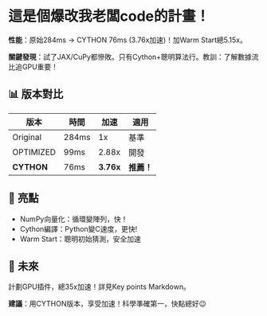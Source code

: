 # 這是個爆改我老闆code的計畫！

**性能**：原始284ms → CYTHON 76ms (3.76x加速)！加Warm Start總5.15x。

**關鍵發現**：試了JAX/CuPy都慘敗。只有Cython+聰明算法行。教訓：了解數據流比追GPU重要！

## 📊 版本對比

| 版本 | 時間 | 加速 | 適用 |
|------|------|------|------|
| Original | 284ms | 1x | 基準 |
| OPTIMIZED | 99ms | 2.88x | 開發 |
| **CYTHON** | 76ms | **3.76x** | **推薦！** |

## 🔬 亮點
- NumPy向量化：循環變陣列，快！
- Cython編譯：Python變C速度，更快!
- Warm Start：聰明初始猜測，安全加速

## 🚀 未來
計劃GPU插件，總35x加速！詳見Key points Markdown。

**建議**：用CYTHON版本，享受加速！科學準確第一，快點總好😉
